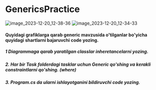 # GenericsPractice
![image_2023-12-20_12-38-36](https://github.com/sarvarbek7/GenericsPractice/assets/111439464/d024bc51-6031-4b9e-a9a9-31d62878a8a2)
![image_2023-12-20_12-34-33](https://github.com/sarvarbek7/GenericsPractice/assets/111439464/73585518-c033-435d-a507-1aafb34b740f)

#### Quyidagi grafiklarga qarab generic mavzusida o'tilganlar bo'yicha quyidagi shartlarni bajaruvchi code yozing.

##### 1 Diagrammaga qarab yaratilgan classlar inheretancelarni yozing.
##### 2. Har bir Task folderdagi tasklar uchun Generic qo'shing va kerakli constraintlarni qo'shing. (where)
##### 3. Program.cs da ularni ishlayotganini bildiruvchi code yozing.
